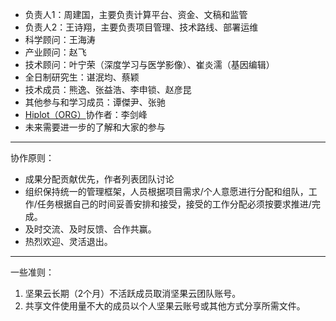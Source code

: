 - 负责人1：周建国，主要负责计算平台、资金、文稿和监管
- 负责人2：王诗翔，主要负责项目管理、技术路线、部署运维
- 科学顾问：王海涛
- 产业顾问：赵飞
- 技术顾问：叶宁荣（深度学习与医学影像）、崔炎濡（基因编辑）
- 全日制研究生：谌泯均、蔡颖
- 技术成员：熊逸、张益浩、李申锁、赵彦昆
- 其他参与和学习成员：谭傑尹、张驰
- [Hiplot（ORG）](https://hiplot.org/)协作者：李剑峰
- 未来需要进一步的了解和大家的参与

---

协作原则：

- 成果分配贡献优先，作者列表团队讨论
- 组织保持统一的管理框架，人员根据项目需求/个人意愿进行分配和组队，工作/任务根据自己的时间妥善安排和接受，接受的工作分配必须按要求推进/完成。
- 及时交流、及时反馈、合作共赢。
- 热烈欢迎、灵活退出。

-----------------

一些准则：

1. 坚果云长期（2个月）不活跃成员取消坚果云团队账号。
2. 共享文件使用量不大的成员以个人坚果云账号或其他方式分享所需文件。

